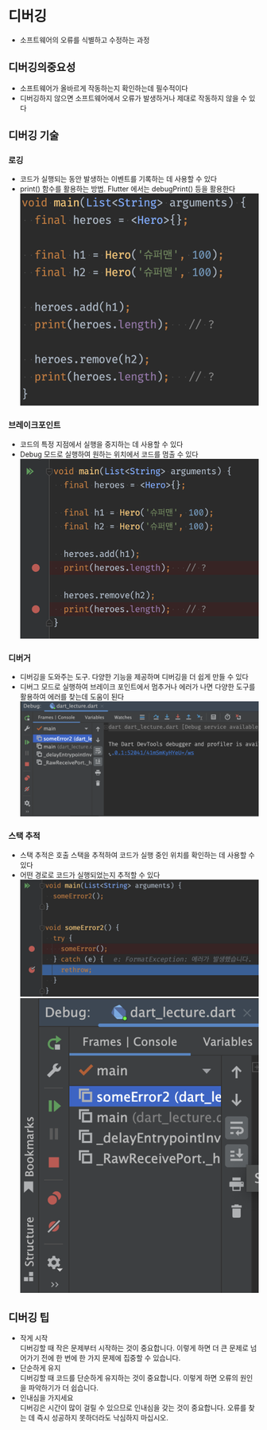 # 디버깅
- 소프트웨어의 오류를 식별하고 수정하는 과정

## 디버깅의중요성
- 소프트웨어가 올바르게 작동하는지 확인하는데 필수적이다 
- 디버깅하지 않으면 소프트웨어에서 오류가 발생하거나 제대로 작동하지 않을 수 있다

## 디버깅 기술
### 로깅
- 코드가 실행되는 동안 발생하는 이벤트를 기록하는 데 사용할 수 있다
- print() 함수를 활용하는 방법. Flutter 에서는 debugPrint() 등을 활용한다
![alt text](image-28.png)
### 브레이크포인트
- 코드의 특정 지점에서 실행을 중지하는 데 사용할 수 있다
- Debug 모드로 실행하여 원하는 위치에서 코드를 멈출 수 있다
![alt text](image-29.png)
### 디버거
- 디버깅을 도와주는 도구. 다양한 기능을 제공하며 디버깅을 더 쉽게 만들 수 있다
- 디버그 모드로 실행하여 브레이크 포인트에서 멈추거나 에러가 나면 다양한 도구를 활용하여 에러를 찾는데 도움이 된다
![alt text](image-30.png)
### 스택 추적
- 스택 추적은 호출 스택을 추적하여 코드가 실행 중인 위치를 확인하는 데 사용할 수 있다
- 어떤 경로로 코드가 실행되었는지 추적할 수 있다
![alt text](image-32.png)
![alt text](image-31.png)

## 디버깅 팁
- 작게 시작  
  디버깅할 때 작은 문제부터 시작하는 것이 중요합니다. 이렇게 하면 더 큰 문제로 넘어가기 전에 한 번에 한 가지 문제에 집중할 수 있습니다.
- 단순하게 유지  
  디버깅할 때 코드를 단순하게 유지하는 것이 중요합니다. 이렇게 하면 오류의 원인을 파악하기가 더 쉽습니다.
- 인내심을 가지세요  
  디버깅은 시간이 많이 걸릴 수 있으므로 인내심을 갖는 것이 중요합니다. 오류를 찾는 데 즉시 성공하지 못하더라도 낙심하지 마십시오.